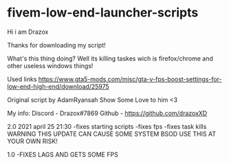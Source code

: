 # fivem-low-end-launcher-scripts

Hi i am Drazox

Thanks for downloading my script!

What's this thing doing?
Well its killing taskes wich is firefox/chrome and other useless windows things!

Used links
https://www.gta5-mods.com/misc/gta-v-fps-boost-settings-for-low-end-high-end/download/25975

Original script by AdamRyansah
Show Some Love to him <3

My info:
Discord - Drazox#7869
Github - https://github.com/drazoxXD


2.0 2021 april 25 21:30
-fixes starting scripts
-fixes fps
-fixes task kills
WARNING THIS UPDATE CAN CAUSE SOME SYSTEM BSOD USE THIS AT YOUR OWN RISK!


1.0
-FIXES LAGS AND GETS SOME FPS

